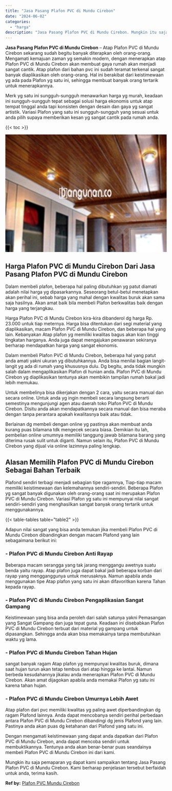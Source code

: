 ```yaml
---
title: "Jasa Pasang Plafon PVC di Mundu Cirebon"
date: "2024-06-02"
categories: 
  - "harga"
description: "Jasa Pasang Plafon PVC di Mundu Cirebon. Mungkin itu saja pemaparan yg dapat kami sampaikan tentang Jasa Pasang Plafon PVC di Mundu Cirebon. Kami berharap pe..."
---
```


**Jasa Pasang Plafon PVC di Mundu Cirebon** – Atap Plafon PVC di Mundu Cirebon sekarang sudah begitu banyak diterapkan oleh orang-orang. Mengamati kemajuan zaman yg semakin modern, dengan menerapkan atap Plafon PVC di Mundu Cirebon akan membuat gaya rumah akan menjadi sangat cantik. Atap plafon dari bahan pvc ini sudah teramat terkenal sangat banyak diaplikasikan oleh orang-orang. Hal ini berakibat dari keistimewaan yg ada pada Plafon yg satu ini, sehingga membuat banyak orang tertarik untuk menerapkannya.

Merk yg satu ini sungguh-sungguh menawarkan harga yg murah, keadaan ini sungguh-sungguh tepat sebagai solusi harga ekonomis untuk atap tempat tinggal anda tapi konsisten dengan desain dan gaya yg sangat artistik. Variasi Plafon yang satu ini sungguh-sungguh yang sesuai untuk anda pilih supaya memberikan kesan yg sangat cantik pada rumah anda.

{{< toc >}}

![Jasa Pasang Plafon PVC di Mundu Cirebon](/images/flafond-pvc-murah18.png)

## Harga Plafon PVC di Mundu Cirebon Dari Jasa Pasang Plafon PVC di Mundu Cirebon

Dalam membeli plafon, beberapa hal paling dibutuhkan yg patut diamati adalah nilai harga yg dipasarkannya. Seseorang betul-betul menetapkan akan perihal ini, sebab harga yang mahal dengan kwalitas buruk akan sama saja hasilnya. Akan amat baik bila membeli Plafon berkwalitas baik dengan harga yang terjangkau.

Harga Plafon PVC di Mundu Cirebon kira-kira dibanderol dg harga Rp. 23.000 untuk tiap meternya. Harga bisa ditentukan dari segi material yang diaplikasikan, macam Plafon PVC di Mundu Cirebon, dan beberapa hal yang lain. Kebanyakan Atap plafon yg memiliki kwalitas bagus akan kian tinggi tingkatan harganya. Anda juga dapat mengajukan penawaran sekiranya berharap mendapatkan harga yang sangat ekonomis.

Dalam membeli Plafon PVC di Mundu Cirebon, beberapa hal yang patut anda amati yakni ukuran yg dibutuhkannya. Anda bisa menilai bagian langit-langit yg ada di rumah yang khususnya dulu. Dg begitu, anda tidak mungkin salah dalam mengaplikasikan Plafon di hunian anda. Plafon PVC di Mundu Cirebon yg diaplikasikan tentunya akan membikin tampilan rumah bakal jadi lebih memukau.

Untuk membelinya bisa dikerjakan dengan 2 cara, yaitu secara manual dan secara online. Untuk anda yg ingin membeli secara langsung berarti semestinya mengunjungi agen atau daerah toko Plafon PVC di Mundu Cirebon. Disitu anda akan mendapatkannya secara manual dan bisa meraba dengan tanpa perantara apakah kwalitasnya baik atau tidak.

Berlainan dg membeli dengan online yg pastinya akan membuat anda kurang puas bilamana tdk mengecek secara biasa. Demikian itu lah, pembelian online umumnya memiliki tanggung jawab bilamana barang yang diterima rusak sulit untuk diganti. Namun selain itu, Plafon PVC di Mundu Cirebon yang dijual via online lazimnya paling lengkap.

## Alasan Memilih Plafon PVC di Mundu Cirebon Sebagai Bahan Terbaik

Plafond sendiri terbagi menjadi sebagian tipe ragamnya, Tiap-tiap macam memiliki keistimewaan dan kelemahannya sendiri-sendiri. Beberapa Plafon yg sangat banyak digunakan oleh orang-orang saat ini merupakan Plafon PVC di Mundu Cirebon. Variasi Plafon yg satu ini mempunyai nilai sangat sendiri-sendiri yang menghasilkan sangat banyak orang tertarik untuk menggunakannya.

{{< table-tables table="table2" >}}

Adapun nilai sangat yang bisa anda temukan jika membeli Plafon PVC di Mundu Cirebon dibandingkan dengan macam Plafond yang lain sebagaimana berikut ini:

### \- Plafon PVC di Mundu Cirebon Anti Rayap

Beberapa macam serangga yang tak jarang menggangu awetnya suatu benda yaitu rayap. Atap plafon juga dapat bakal jadi beberapa korban dari rayap yang mengganggunya untuk merusaknya. Namun apabila anda menggunakan tipe Atap plafon yang satu ini akan difavoritkan karena Tahan kepada rayap.

### \- Plafon PVC di Mundu Cirebon Pengaplikasian Sangat Gampang

Keistimewaan yang bisa anda peroleh dari salah satunya yakni Pemasangan yang Sangat Gampang dan juga tepat guna. Keadaan ini disebabkan Plafon PVC di Mundu Cirebon terbuat dari material yg gampang untuk dipasangkan. Sehingga anda akan bisa memakainya tanpa membutuhkan waktu yg lama.

### \- Plafon PVC di Mundu Cirebon Tahan Hujan

sangat banyak ragam Atap plafon yg mempunyai kwalitas buruk, dimana saat hujan turun akan tetap tembus dari atap hingga ke lantai. Namun berbeda kesudahannya jikalau anda menerapkan Plafon PVC di Mundu Cirebon. Akan amat dijagokan apabila anda memakai Plafon yg satu ini karena tahan hujan.

### \- Plafon PVC di Mundu Cirebon Umurnya Lebih Awet

Atap plafon dari pvc memiliki kwalitas yg paling awet diperbandingkan dg ragam Plafond lainnya. Anda dapat mencobanya sendiri perihal perbedaan antara Plafon PVC di Mundu Cirebon dibandingi dg jenis Plafond yang lain. Pastinya anda akan puas dg ketahanan dari Plafond yang satu ini.

Dengan mengamati keistimewaan yang dapat anda dapatkan dari Plafon PVC di Mundu Cirebon, anda dapat mencoba sendiri untuk membuktikannya. Tentunya anda akan benar-benar puas seandainya membeli Plafon PVC di Mundu Cirebon ini dari kami.

Mungkin itu saja pemaparan yg dapat kami sampaikan tentang Jasa Pasang Plafon PVC di Mundu Cirebon. Kami berharap penjelasan tersebut berfaidah untuk anda, terima kasih.

**Ref by:** [Plafon PVC Mundu Cirebon](https://id.wikipedia.org/wiki/Plafon)
